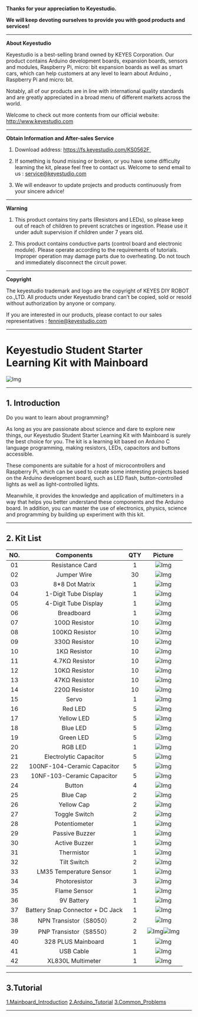 **Thanks for your appreciation to Keyestudio.**

**We will keep devoting ourselves to provide you with good products and services!**

------

**About   Keyestudio**                                                              

Keyestudio is a best-selling brand owned by KEYES Corporation. Our product contains Arduino development boards, expansion boards, sensors and modules, Raspberry Pi, micro: bit expansion boards as well as smart cars, which can help customers at any level to learn about Arduino , Raspberry Pi and micro: bit.

Notably, all of our products are in line with international quality standards and are greatly appreciated in a broad menu of different markets across the world. 

Welcome to check out more contents from our official website:
http://www.keyestudio.com

------
**Obtain Information and After-sales Service**                                                     


1. Download address: https://fs.keyestudio.com/KS0562F 

2. If something is found missing or broken, or you have some difficulty learning the kit, please feel free to contact us. Welcome to send email to us : [service@keyestudio.com](http://m.138.gz.cn/webadmin/~CAmsnCrrNXhTAySKCerrIfWjjZuuWVfI/~/usr/mod_edituser.jsp?;uid=service@keyestudio.com;;clearCache=)

3. We will endeavor to update projects and products continuously from your sincere advice!

------

**Warning** 

1. This product contains tiny parts (Resistors and LEDs), so please keep out of reach of children to prevent scratches or ingestion. Please use it under adult supervision if children under 7 years old.

2. This product contains conductive parts (control board and electronic module). Please operate according to the requirements of tutorials. Improper operation may damage parts due to overheating. Do not touch and immediately disconnect the circuit power.

------

**Copyright**

The keyestudio trademark and logo are the copyright of KEYES DIY ROBOT co.,LTD. All products under Keyestudio brand can’t be copied, sold or resold without authorization by anyone or company. 

If you are interested in our products, please contact to our sales representatives : [fennie@keyestudio.com](http://m.138.gz.cn/webadmin/~CAmsnCrrNXhTAySKCerrIfWjjZuuWVfI/~/usr/mod_edituser.jsp?;uid=fennie@keyestudio.com;;clearCache=)

------

# Keyestudio Student Starter Learning Kit with Mainboard
![Img](/media/img-20230224084642.png)

------

## 1. Introduction

Do you want to learn about programming?

As long as you are passionate about science and dare to explore new things, our Keyestudio Student Starter Learning Kit with Mainboard is surely the best choice for you. The kit is a learning kit based on Arduino C language programming, making resistors, LEDs, capacitors and buttons accessible. 

These components are suitable for a host of microcontrollers and Raspberry Pi, which can be used to create some interesting projects based on the Arduino development board, such as LED flash, button-controlled lights as well as light-controlled lights.
 
Meanwhile, it provides the knowledge and application of multimeters in a way that helps you better understand these components and the Arduino board. In addition, you can master the use of electronics, physics, science and programming by building up experiment with this kit.

------

## 2. Kit List
| NO. | Components | QTY |Picture|
| :--: | :--: | :--: |:--:|
|01|Resistance Card|1|![Img](/media/img-20230213133357.png)|	
|02|Jumper Wire|30|![Img](/media/img-20230213133717.png)|
|03|8*8 Dot Matrix|1|![Img](/media/img-20230213133730.png)|
|04|1-Digit Tube Display|1|![Img](/media/img-20230213133737.png)|
|05|4-Digit Tube Display|1|![Img](/media/img-20230213133805.png)|
|06|Breadboard|1|![Img](/media/img-20230213133812.png)|	
|07|100Ω Resistor|10|![Img](/media/img-20230321161111.png)|
|08|100KΩ Resistor|10|![Img](/media/img-20230224085332.png)|
|09|330Ω Resistor|10|![Img](/media/img-20230224085343.png)|
|10|1KΩ Resistor|10|![Img](/media/img-20230321161141.png)|
|11|4.7KΩ Resistor|10|![Img](/media/img-20230224085405.png)|	
|12|10KΩ Resistor|10| ![Img](/media/img-20230224085419.png) | 
|13|47KΩ Resistor|10|![Img](/media/img-20230224085428.png)|
|14|220Ω Resistor|10|![Img](/media/img-20230224085436.png)|
|15|Servo|1|![Img](/media/img-20230224085503.png)|
|16|Red LED|5|![Img](/media/img-20230224085525.png)|
|17|Yellow LED|5|![Img](/media/img-20230224085536.png)|
|18|Blue LED|5|![Img](/media/img-20230224085546.png)|
|19|Green LED|5|![Img](/media/img-20230224085556.png)|
|20|RGB LED|1|![Img](/media/img-20230224085605.png)|
|21|Electrolytic Capacitor|5|![Img](/media/img-20230224085614.png)|
|22|100NF-104-Ceramic Capacitor|5|![Img](/media/img-20230224085628.png)|
|23|10NF-103-Ceramic Capacitor|5|![Img](/media/img-20230224085635.png)|
|24|Button|4|![Img](/media/img-20230224085644.png)|
|25|Blue Cap|2|![Img](/media/img-20230224085651.png)|
|26|Yellow Cap|2|![Img](/media/img-20230224085657.png)|
|27|Toggle Switch|2|![Img](/media/img-20230224085706.png)|
|28|Potentiometer|1|![Img](/media/img-20230224085714.png)|
|29|Passive Buzzer|1|![Img](/media/img-20230213134111.png)|
|30|Active Buzzer|1|![Img](/media/img-20230213134117.png)|
|31|Thermistor|1|![Img](/media/img-20230224085745.png)|
|32|Tilt Switch|2|![Img](/media/img-20230224085756.png)|
|33|LM35 Temperature Sensor|1|![Img](/media/img-20230224085805.png)|
|34|Photoresistor|3|![Img](/media/img-20230224085812.png)|
|35|Flame Sensor|1|![Img](/media/img-20230224085819.png)|
|36|9V Battery|1|![Img](/media/img-20230224090758.png)|
|37|Battery Snap Connector + DC Jack|1|![Img](/media/img-20230213134210.png)|
|38|NPN Transistor（S8050）|2|![Img](/media/img-20230224090552.png)|
|39|PNP Transistor（S8550）|2|![Img](/media/img-20230224090719.png)![Img](/media/img-20230224090729.png)|
|40|328 PLUS Mainboard|1|![Img](/media/img-20230224085022.png)|
|41|USB Cable|1|![Img](/media/img-20230224085228.png)|
|42|XL830L Multimeter|1|![Img](/media/img-20230224090944.png)|

------

## 3.Tutorial

[1.Mainboard_Introduction](1.Mainboard_Introduction/1.Mainboard_Introduction.md)
[2.Arduino_Tutorial](2.Arduino_Tutorial/2.Arduino_Tutorial.md)
[3.Common_Problems](3.Common_Problems/3.Common_Problems.md)

------